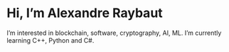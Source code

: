 # Hi, I’m Alexandre Raybaut
I’m interested in blockchain, software, cryptography, AI, ML.
I’m currently learning C++, Python and C#.


<!---
GlitchCyberWolK/GlitchCyberWolK is a ✨ special ✨ repository because its `README.md` (this file) appears on your GitHubhttps://github.com/GlitchCyberWolK/GlitchCyberWolK profile.
You can click the Preview link to take a look at your changes.
--->
